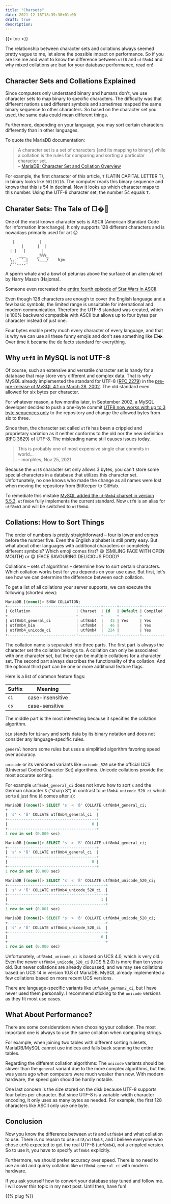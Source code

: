 ```yaml
---
title: "Charsets"
date: 2021-12-18T18:39:30+01:00
draft: true
description:
---
```


{{< toc >}}

The relationship between character sets and collations always seemed pretty vague to me, let alone the possible impact on performance. So if you are like me and want to know the difference between `utf8` and `utf8mb4` and why mixed collations are bad for your database performance, read on!

## Character Sets and Collations Explained

Since computers only understand binary and humans don't, we use character sets to map binary to specific characters. The difficulty was that different nations used different symbols and sometimes mapped the same binary sequence to other characters. So based on the character set you used, the same data could mean different things.

Furthermore, depending on your language, you may sort certain characters differently than in other languages.

To quote the MariaDB documentation:

> A character set is a set of characters [and its mapping to binary] while a collation is the rules for comparing and sorting a particular character set.  
> – [MariaDB: Character Set and Collation Overview](https://mariadb.com/kb/en/character-set-and-collation-overview/)

For example, the first character of this article, `T` (LATIN CAPITAL LETTER T), in binary looks like `00110110`. The computer reads this binary sequence and knows that this is 54 in decimal. Now it looks up which character maps to this number. Using the UTF-8 character set, the number 54 equals `T`.

## Charater Sets: The Tale of □�💩

One of the most known character sets is ASCII (American Standard Code for Information Interchange). It only supports 128 different characters and is nowadays primarily used for art 😉

```plain
   |           |
       |      |  |
  | |   |       |
      ___     _%%%_
  \,-' '_|    \___/    hjm
  /""----'
```

A sperm whale and a bowl of petunias above the surface of an alien planet by Harry Mason (Hajoma).

Someone even recreated the [entire fourth episode of Star Wars in ASCII](https://www.asciimation.co.nz).

Even though 128 characters are enough to cover the English language and a few basic symbols, the limited range is unsuitable for international and modern communication. Therefore the UTF-8 standard was created, which is 100% backward compatible with ASCII but allows up to four bytes per character instead of just one.

Four bytes enable pretty much every character of every language, and that is why we can use all these funny emojis and don't see something like □�. Over time it became the de facto standard for everything.

## Why `utf8` in MySQL is not UTF-8

Of course, such an extensive and versatile character set is handy for a database that may store very different and complex data. That is why MySQL already implemented the standard for UTF-8 ([RFC 2279](https://www.ietf.org/rfc/rfc2279.txt)) in the [pre-pre-release of MySQL 4.1 on March 28, 2002](https://github.com/mysql/mysql-server/commit/55e0a9cb01af4b01bc4e4395de9e4dd2a1b0cf23). The old standard even allowed for six bytes per character.

For whatever reason, a few months later, in September 2002, a MySQL developer decided to push a one-byte commit [UTF8 now works with up to 3 byte sequences only](https://github.com/mysql/mysql-server/commit/43a506c0ced0e6ea101d3ab8b4b423ce3fa327d0) to the repository and change the allowed bytes from six to three.

Since then, the character set called `utf8` has been a crippled and proprietary variation as it neither conforms to the old nor the new definition ([RFC 3629](https://datatracker.ietf.org/doc/html/rfc3629)) of UTF-8. The misleading name still causes issues today.

> This is probably one of most expensive single char commits in world...  
> – morphles, Nov 25, 2021

Because the `utf8` character set only allows 3 bytes, you can't store some special characters in a database that utilizes this character set. Unfortunately, no one knows who made the change as all names were lost when moving the repository from BitKeeper to GitHub.

To remediate this mistake [MySQL added the `utf8mb4` charset in version 5.5.3](https://web.archive.org/web/20190201033750/https://dev.mysql.com/doc/relnotes/mysql/5.5/en/news-5-5-3.html). `utf8mb4` fully implements the current standard. Now `utf8` is an alias for `utf8mb3` and will be switched to `utf8mb4`.

## Collations: How to Sort Things

The order of numbers is pretty straightforward – four is lower and comes before the number five. Even the English alphabet is still pretty easy. But what about other languages with additional characters or completely different symbols? Which emoji comes first? 😃 (SMILING FACE WITH OPEN MOUTH) or 😋 (FACE SAVOURING DELICIOUS FOOD)?

Collations – sets of algorithms – determine how to sort certain characters. Which collation works best for you depends on your use case. But first, let's see how we can determine the difference between each collation.

To get a list of all collations your server supports, we can execute the following (shorted view):

```sql
MariaDB [(none)]> SHOW COLLATION;
+------------------------------+----------+------+---------+----------+---------+
| Collation                    | Charset  | Id   | Default | Compiled | Sortlen |
+------------------------------+----------+------+---------+----------+---------+
| utf8mb4_general_ci           | utf8mb4  |   45 | Yes     | Yes      |       1 |
| utf8mb4_bin                  | utf8mb4  |   46 |         | Yes      |       1 |
| utf8mb4_unicode_ci           | utf8mb4  |  224 |         | Yes      |       8 |
+------------------------------+----------+------+---------+----------+---------+
```

The collation name is separated into three parts. The first part is always the character set the collation belongs to. A collation can only be associated with one character set, but there can be multiple collations for a character set. The second part always describes the functionality of the collation. And the optional third part can be one or more additional feature flags.

Here is a list of common feature flags:

| Suffix | Meaning |
| -- | --- |
| `ci` | case-insensitive |
| `cs` | case-sensitive |

The middle part is the most interesting because it specifies the collation algorithm.

`bin` stands for `binary` and sorts data by its binary notation and does not consider any language-specific rules.

`general` honors some rules but uses a simplified algorithm favoring speed over accuracy.

`unicode` or its versioned variants like `unicode_520` use the official UCS (Universal Coded Character Set) algorithms. Unicode collations provide the most accurate sorting.

For example `utf8mb4_general_ci` does not knwo how to sort `s` and the German character `ß` ("sharp S") in contrast to `utf8mb4_unicode_520_ci` which sorts `ß` just fine (`ß` comes after `s`):

```sql
MariaDB [(none)]> SELECT 's' < 'ß' COLLATE utf8mb4_general_ci;
+---------------------------------------+
| 's' < 'ß' COLLATE utf8mb4_general_ci  |
+---------------------------------------+
|                                     0 |
+---------------------------------------+
1 row in set (0.000 sec)

MariaDB [(none)]> SELECT 's' > 'ß' COLLATE utf8mb4_general_ci;
+---------------------------------------+
| 's' > 'ß' COLLATE utf8mb4_general_ci  |
+---------------------------------------+
|                                     0 |
+---------------------------------------+
1 row in set (0.000 sec)

MariaDB [(none)]> SELECT 's' < 'ß' COLLATE utf8mb4_unicode_520_ci;
+-------------------------------------------+
| 's' < 'ß' COLLATE utf8mb4_unicode_520_ci  |
+-------------------------------------------+
|                                         1 |
+-------------------------------------------+
1 row in set (0.001 sec)

MariaDB [(none)]> SELECT 's' > 'ß' COLLATE utf8mb4_unicode_520_ci;
+-------------------------------------------+
| 's' > 'ß' COLLATE utf8mb4_unicode_520_ci  |
+-------------------------------------------+
|                                         0 |
+-------------------------------------------+
1 row in set (0.000 sec)
```

Unfortunately, `utf8mb4_unicode_ci` is based on UCS 4.0, which is very old. Even the newer `utf8mb4_unicode_520_ci` (UCS 5.2.0) is more than ten years old. But newer collations are already discussed, and we may see collations based on UCS 14 in version 10.8 of MariaDB. MySQL already implemented a few collations based on more recent UCS versions.

There are language-specific variants like `utf8mb4_german2_ci`, but I have never used them personally. I recommend sticking to the `unicode` versions as they fit most use cases.

## What About Performance?

There are some considerations when choosing your collation. The most important one is always to use the same collation when comparing strings.

For example, when joining two tables with different sorting rulesets, MariaDB/MySQL cannot use indices and falls back scanning the entire tables.

Regarding the different collation algorithms: The `unicode` variants should be slower than the `general` variant due to the more complex algorithms, but this was years ago when computers were much weaker than now. With modern hardware, the speed gain should be hardly notable.

One last concern is the size stored on the disk because UTF-8 supports four bytes per character. But since UTF-8 is a variable-width character encoding, it only uses as many bytes as needed. For example, the first 128 characters like ASCII only use one byte.

## Conclusion

Now you know the difference between `utf8` and `utf8mb4` and what collation to use. There is no reason to use `utf8/utf8mb3`, and I believe everyone who chose `utf8` expected to get the real UTF-8 (`utf8mb4`), not a crippled version. So to use it, you have to specify `utf8mb4` explicitly.

Furthermore, we should prefer accuracy over speed. There is no need to use an old and quirky collation like `utf8mb4_general_ci` with modern hardware.

If you ask yourself how to convert your database stay tuned and follow me. I will cover this topic in my next post. Until then, have fun!

{{% plug %}}
